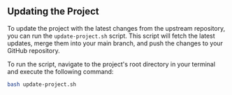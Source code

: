 
## Updating the Project

To update the project with the latest changes from the upstream repository, you can run the `update-project.sh` script. This script will fetch the latest updates, merge them into your main branch, and push the changes to your GitHub repository.

To run the script, navigate to the project's root directory in your terminal and execute the following command:

```bash
bash update-project.sh